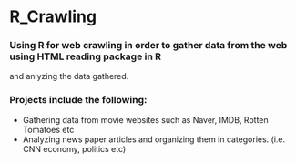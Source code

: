 # R_Crawling

### Using R for web crawling in order to gather data from the web using HTML reading package in R 
and anlyzing the data gathered. 

### Projects include the following: 
* Gathering data from movie websites such as Naver, IMDB, Rotten Tomatoes etc
* Analyzing news paper articles and organizing them in categories. (i.e. CNN economy, politics etc) 


